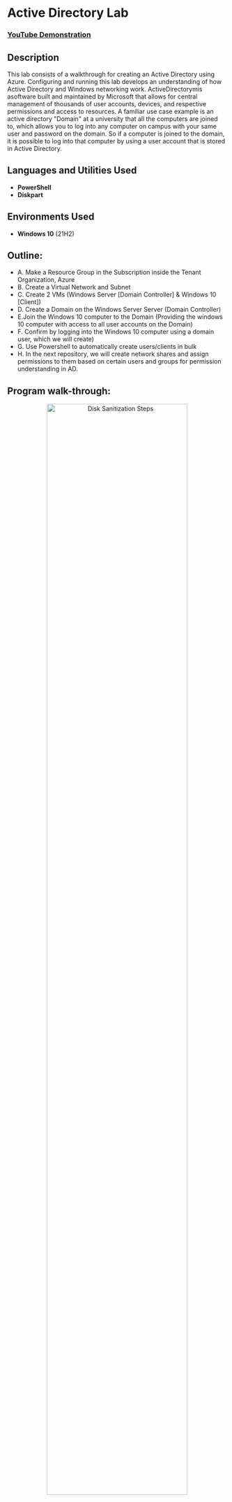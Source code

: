 <h1>Active Directory Lab</h1>

 ### [YouTube Demonstration](https://youtu.be/7eJexJVCqJo)

<h2>Description</h2>
This lab consists of a walkthrough for creating an Active Directory using Azure. Configuring and running this lab develops an understanding of how Active Directory and Windows networking work. ActiveDirectorymis asoftware built and maintained by Microsoft that allows for central management of thousands of user accounts, devices, and respective permissions and access to resources. A familiar use case example is an active directory "Domain" at a university that all the computers are joined to, which  allows you to log into any computer on campus with your same user and password on the domain. So if a computer is joined to the domain, it is possible to log into that computer by using a user account that is stored in Active Directory.
<br />


<h2>Languages and Utilities Used</h2>

- <b>PowerShell</b> 
- <b>Diskpart</b>

<h2>Environments Used </h2>

- <b>Windows 10</b> (21H2)

<h2>Outline:</h2>

- A. Make a Resource Group in the Subscription inside the Tenant Organization, Azure
- B. Create a Virtual Network and Subnet
- C. Create 2 VMs (Windows Server [Domain Controller] & Windows 10 [Client])
- D. Create a Domain on the Windows Server Server (Domain Controller)
- E.Join the Windows 10 computer to the Domain (Providing the windows 10 computer with access to all user accounts on the Domain)
- F. Confirm by logging into the Windows 10 computer using a domain user, which we will create)
- G. Use Powershell to automatically create users/clients in bulk
- H. In the next repository, we will create network shares and assign permissions to them based on certain users and groups for permission understanding in AD.

<h2>Program walk-through:</h2>

<p align="center">

<img src="https://github.com/user-attachments/assets/30f43066-78a7-448f-9a22-eef5090994a6" height="80%" width="80%" alt="Disk Sanitization Steps"/>
<p>
Overview: The default DNS settings on the client, its NIC, will point to a DNS server managed by Microsoft. So for the client to join the domain, we will tell the client to use our domain controller, as the DNS server. To do this, we will set the Client's DNS IP address in its virtual NIC, to the IP address of the domain controller. (often the domain controller doubles as a DNS server, as it will in this lab.) 
 <p>
 <br />
  - A & B Make a Resource Group and virtual network
<p>
 Create a new virtual network and resource group. I am calling the resource group "Active-Directory-Lab" and putting it in Canada. For step by step directions to make a Resource group, network, VM, and remote desktop, review my repository [network and computing]. I'll manually create the virtual network instead of letting the VM make it. I'll name this virtual network "Active-Directory-Vnet."
 <p>
  
- C. Create 2 VMs (Windows Server [Domain Controller] & Windows 10 [Client]);set up their NICs
<img width="478" alt="image" src="https://github.com/user-attachments/assets/a6c8676e-cf0e-4850-8449-9fe80460d9bb" />


1. Create domain controller named "dc-1" as a new VM in Azure, selecting the same resource group that was just made, and the same region. For image select "Windows server 2022". Select a size of 2 vcpus. create a username and password. Agree to licensing if needed. select Next: Disks and Next: Networking. Then make sure the virtual network is the one just created, Active-Directory-Vnet. select "review and create" and "create." 
<p>
 2. Now for the other VM, create it similarly, selecting the same resource group and region but name it "client-1" and for the image select "Windows 10 Pro", still 2vcpus, same username and password for the sake of this lab, and follow all subsequent steps for the previous vm creation.
 <p>
  3.Set the domain Controller's NIC Private IP address to be static. This is to make sure it doesn't get reassigned as dc-1 is going to be both a server and acting as a dNS server. dc-1's private IP address needs to be static because client-1 will use dc-1 as the DNS server. We will manually configure client-1's DNS settings to use dc-1's private IP address. To do this, select the dc-1 VM. Then select "networking" on the left and "network settings" below that. Select dc-1's virtual Network Interface card, shown in the picture above. Now under "name" select "ipconfig1" and a window will appear from the right side of the screen. On this window you can see "Private IP address settings" and "allocation" underneath that, select "static" and "save" so that dc-1's private IP address will not change, regardless of how many times the virtual machine is restarted, so the client using this server will still have access.
  <p>
   4. Log into the domain controller using its public IP address and remote desktop, and disable the Windows firewall, just for connectivity testing. You should re-enable the firewall before using the the VM otherwise. To do this, in azure go to VMs, and get dc-1's public IP address.
  </p>
 </p>

- D. Create a Domain on the Windows Server Server (Domain Controller)
  

$Launch the utility: <br/>
 <br />
Select the disk:  <br/>
<img src="https://i.imgur.com/tcTyMUE.png" height="80%" width="80%" alt="Disk Sanitization Steps"/>
<br />
<br />
Enter the number of passes: <br/>
<img src="https://i.imgur.com/nCIbXbg.png" height="80%" width="80%" alt="Disk Sanitization Steps"/>
<br />
<br />
Confirm your selection:  <br/>
<img src="https://i.imgur.com/cdFHBiU.png" height="80%" width="80%" alt="Disk Sanitization Steps"/>
<br />
<br />
Wait for process to complete (may take some time):  <br/>
<img src="https://i.imgur.com/JL945Ga.png" height="80%" width="80%" alt="Disk Sanitization Steps"/>
<br />
<br />
Sanitization complete:  <br/>
<img src="https://i.imgur.com/K71yaM2.png" height="80%" width="80%" alt="Disk Sanitization Steps"/>
<br />
<br />
Observe the wiped disk:  <br/>
<img src="https://i.imgur.com/AeZkvFQ.png" height="80%" width="80%" alt="Disk Sanitization Steps"/>
</p>

<!--
 ```diff
- text in red
+ text in green
! text in orange
# text in gray
@@ text in purple (and bold)@@
```
--!>
